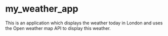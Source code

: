 # my_weather_app
This is an application which displays the weather today in London and uses the Open weather map API to display this weather. 
